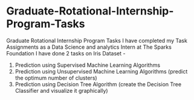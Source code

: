 # Graduate-Rotational-Internship-Program-Tasks
Graduate Rotational Internship Program Tasks
I have completed my Task Assignments as a Data Science and analytics Intern at The Sparks Foundation
I have done 2 tasks on Iris Dataset -
1. Prediction using Supervised Machine Learning Algorithms 
2. Prediction using Unsupervised Machine Learning Algorithms (predict the optimum number of clusters)
3. Prediction using Decision Tree Algorithm (create the Decision Tree Classifier and visualize it graphically)
